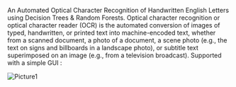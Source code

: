 An Automated Optical Character Recognition of Handwritten English Letters using Decision Trees & Random Forests.
Optical character recognition or optical character reader (OCR) is the automated conversion of images of typed,
handwritten, or printed text into machine-encoded text, whether from a scanned document, a photo of a
document, a scene photo (e.g., the text on signs and billboards in a landscape photo), or subtitle text
superimposed on an image (e.g., from a television broadcast).
Supported with a simple GUI : 


![Picture1](https://github.com/seifmuhammedd/Automated-OCR/assets/105271040/68e06fd4-9169-4fab-ae31-7aabadc38653)
